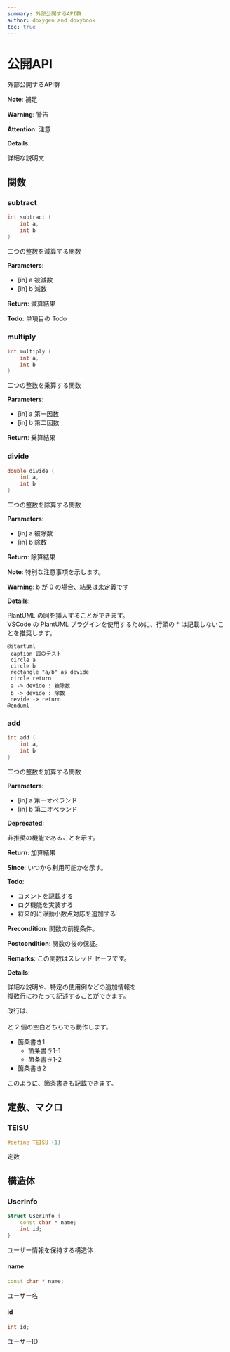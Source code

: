 ```yaml
---
summary: 外部公開するAPI群
author: doxygen and doxybook
toc: true
---
```


<!-- IMPORTANT: This is an AUTOMATICALLY GENERATED file by doxygen and doxybook. Manual edits are NOT allowed. -->

# 公開API

外部公開するAPI群

**Note**: 補足

**Warning**: 警告

**Attention**: 注意

**Details**:

詳細な説明文

## 関数

### subtract

```cpp
int subtract (
    int a,
    int b
)
```

二つの整数を減算する関数

**Parameters**:

* [in] a 被減数
* [in] b 減数

**Return**: 減算結果

**Todo**: 単項目の Todo

### multiply

```cpp
int multiply (
    int a,
    int b
)
```

二つの整数を乗算する関数

**Parameters**:

* [in] a 第一因数
* [in] b 第二因数

**Return**: 乗算結果

### divide

```cpp
double divide (
    int a,
    int b
)
```

二つの整数を除算する関数

**Parameters**:

* [in] a 被除数
* [in] b 除数

**Return**: 除算結果

**Note**: 特別な注意事項を示します。

**Warning**: b が 0 の場合、結果は未定義です

**Details**:

PlantUML の図を挿入することができます。  
VSCode の PlantUML プラグインを使用するために、行頭の * は記載しないことを推奨します。

```plantuml
@startuml
 caption 図のテスト
 circle a
 circle b
 rectangle "a/b" as devide
 circle return
 a -> devide : 被除数
 b -> devide : 除数
 devide -> return
@enduml
```

### add

```cpp
int add (
    int a,
    int b
)
```

二つの整数を加算する関数

**Parameters**:

* [in] a 第一オペランド
* [in] b 第二オペランド

**Deprecated**:

非推奨の機能であることを示す。

**Return**: 加算結果

**Since**: いつから利用可能かを示す。

**Todo**:

* コメントを記載する
* ログ機能を実装する
* 将来的に浮動小数点対応を追加する

**Precondition**: 関数の前提条件。

**Postcondition**: 関数の後の保証。

**Remarks**: この関数はスレッド セーフです。

**Details**:

詳細な説明や、特定の使用例などの追加情報を  
複数行にわたって記述することができます。

改行は、<br>  
と 2 個の空白どちらでも動作します。

* 箇条書き1
    * 箇条書き1-1
    * 箇条書き1-2
* 箇条書き2

このように、箇条書きも記載できます。

## 定数、マクロ

### TEISU

```cpp
#define TEISU (1)
```

定数

## 構造体

### UserInfo

```cpp
struct UserInfo {
    const char * name;
    int id;
}
```

ユーザー情報を保持する構造体

#### name

```cpp
const char * name;
```

ユーザー名

#### id

```cpp
int id;
```

ユーザーID
